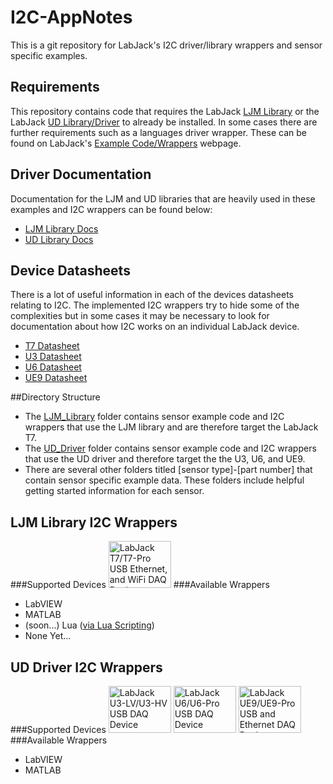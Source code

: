 # I2C-AppNotes
This is a git repository for LabJack's I2C driver/library wrappers and sensor specific examples.  

## Requirements
This repository contains code that requires the LabJack [LJM Library](https://labjack.com/support/software/installers/ljm) or the LabJack [UD Library/Driver](https://labjack.com/support/software/installers/ud) to already be installed.  In some cases there are further requirements such as a languages driver wrapper.  These can be found on LabJack's [Example Code/Wrappers](https://labjack.com/support/software/examples) webpage.

## Driver Documentation
Documentation for the LJM and UD libraries that are heavily used in these examples and I2C wrappers can be found below:
* [LJM Library Docs](https://labjack.com/support/software/api/ljm)
* [UD Library Docs](https://labjack.com/support/software/installers/ud)

## Device Datasheets
There is a lot of useful information in each of the devices datasheets relating to I2C.  The implemented I2C wrappers try to hide some of the complexities but in some cases it may be necessary to look for documentation about how I2C works on an individual LabJack device.
* [T7 Datasheet](https://labjack.com/support/datasheets/t7)
* [U3 Datasheet](https://labjack.com/support/datasheets/u3)
* [U6 Datasheet](https://labjack.com/support/datasheets/u6)
* [UE9 Datasheet](https://labjack.com/support/datasheets/ue9)

##Directory Structure
* The [LJM_Library](https://github.com/labjack/I2C-AppNotes/tree/master/LJM_Library) folder contains sensor example code and I2C wrappers that use the LJM library and are therefore target the LabJack T7.
* The [UD_Driver](https://github.com/labjack/I2C-AppNotes/tree/master/UD_Driver) folder contains sensor example code and I2C wrappers that use the UD driver and therefore target the the U3, U6, and UE9.
* There are several other folders titled [sensor type]-[part number] that contain sensor specific example data.  These folders include helpful getting started information for each sensor.

## LJM Library I2C Wrappers
###Supported Devices
<a href="https://labjack.com/products/t7"><img src="https://labjack.com/sites/default/files/T7-Pro_USB_Ethernet_WiFi_DAQ_Device.JPG" width="100px" height="75px" alt="LabJack T7/T7-Pro USB Ethernet, and WiFi DAQ Device" title="T7"></a>
###Available Wrappers
* LabVIEW
* MATLAB
* (soon...) Lua ([via Lua Scripting](https://labjack.com/support/datasheets/t7/scripting))
* None Yet...

## UD Driver I2C Wrappers
###Supported Devices
<a href="https://labjack.com/products/u3"><img src="https://labjack.com/sites/default/files/U3HV_white_shadow.JPG" width="100px" height="75px" alt="LabJack U3-LV/U3-HV USB DAQ Device" title="U3"></a>
<a href="https://labjack.com/products/u6"><img src="https://labjack.com/sites/default/files/U6_0.jpg" width="100px" height="75px" alt="LabJack U6/U6-Pro USB DAQ Device" title="U6"></a>
<a href="https://labjack.com/products/ue9"><img src="https://labjack.com/sites/default/files/UE9.JPG" width="100px" height="75px" alt="LabJack UE9/UE9-Pro USB and Ethernet DAQ Device" title="UE9"></a>
###Available Wrappers
* LabVIEW
* MATLAB
